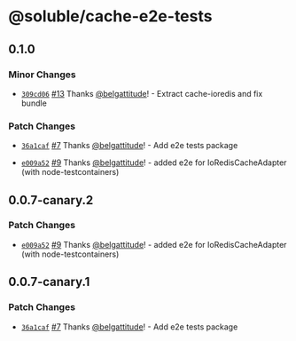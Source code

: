 # @soluble/cache-e2e-tests

## 0.1.0

### Minor Changes

- [`309cd06`](https://github.com/soluble-io/tci/commit/309cd061ea161b30abf17143fd290d423c22a4ee) [#13](https://github.com/soluble-io/tci/pull/13) Thanks [@belgattitude](https://github.com/belgattitude)! - Extract cache-ioredis and fix bundle

### Patch Changes

- [`36a1caf`](https://github.com/soluble-io/tci/commit/36a1cafcc4be5e7254c1bb40d33ecddb3b84df09) [#7](https://github.com/soluble-io/tci/pull/7) Thanks [@belgattitude](https://github.com/belgattitude)! - Add e2e tests package

* [`e009a52`](https://github.com/soluble-io/tci/commit/e009a5282e4edf44e914ab0b0ed1f0858506ec19) [#9](https://github.com/soluble-io/tci/pull/9) Thanks [@belgattitude](https://github.com/belgattitude)! - added e2e for IoRedisCacheAdapter (with node-testcontainers)

## 0.0.7-canary.2

### Patch Changes

- [`e009a52`](https://github.com/soluble-io/tci/commit/e009a5282e4edf44e914ab0b0ed1f0858506ec19) [#9](https://github.com/soluble-io/tci/pull/9) Thanks [@belgattitude](https://github.com/belgattitude)! - added e2e for IoRedisCacheAdapter (with node-testcontainers)

## 0.0.7-canary.1

### Patch Changes

- [`36a1caf`](https://github.com/soluble-io/tci/commit/36a1cafcc4be5e7254c1bb40d33ecddb3b84df09) [#7](https://github.com/soluble-io/tci/pull/7) Thanks [@belgattitude](https://github.com/belgattitude)! - Add e2e tests package

